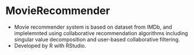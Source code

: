 # MovieRecommender
- Movie recommender system is based on dataset from IMDb, and implelemnted using collaborative recommendation algorithms including singular value decomposition and user-based collaborative filtering.
- Developed by R with RStudio.
